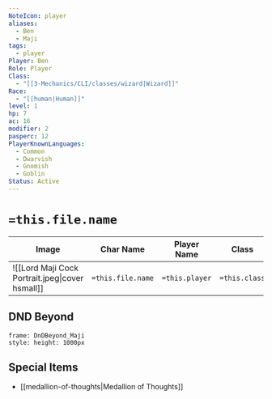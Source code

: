 ```yaml
---
NoteIcon: player
aliases:
  - Ben
  - Maji
tags:
  - player
Player: Ben
Role: Player
Class:
  - "[[3-Mechanics/CLI/classes/wizard|Wizard]]"
Race:
  - "[[human|Human]]"
level: 1
hp: 7
ac: 16
modifier: 2
pasperc: 12
PlayerKnownLanguages:
  - Common
  - Dwarvish
  - Gnomish
  - Goblin
Status: Active
---
```

# `=this.file.name`

| Image                                           | Char Name         | Player Name    | Class         | Race         | Level         |
| ----------------------------------------------- | ----------------- | -------------- | ------------- | ------------ | ------------- |
| ![[Lord Maji Cock Portrait.jpeg\|cover hsmall]] | `=this.file.name` | `=this.player` | `=this.class` | `=this.race` | `=this.level` |


## DND Beyond
```custom-frames
frame: DnDBeyond_Maji
style: height: 1000px
```


## Special Items
- [[medallion-of-thoughts|Medallion of Thoughts]]